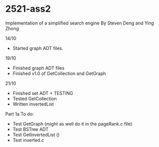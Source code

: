 # 2521-ass2

Implementation of a simplified search engine
By Steven Deng and Ying Zhong

14/10
- Started graph ADT files.

19/10
- Finished graph ADT files
- Finished v1.0 of GetCollection and GetGraph

21/10
- Finished set ADT + TESTING
- Tested GetCollection
- Written invertedList


Part 1a To do:
 - Test GetGraph (might as well do it in the pageRank.c file)
 - Test BSTree ADT
 - Test GetInvertedList ()
 - Test inverted.c
